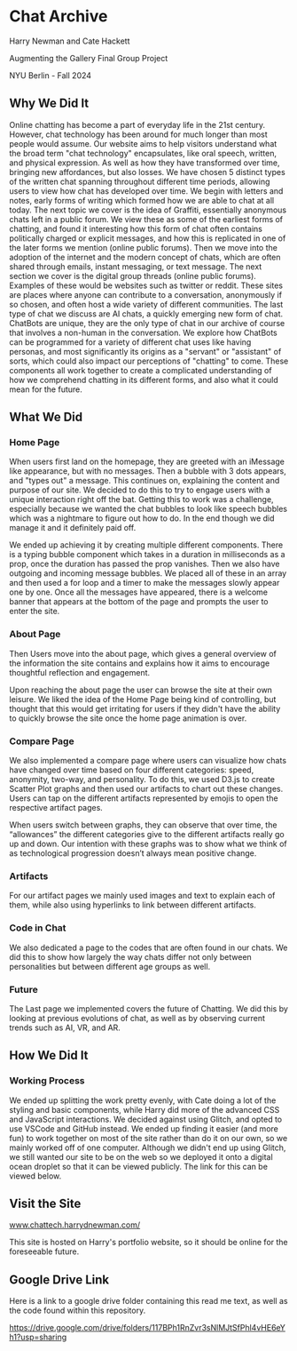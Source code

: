 # Chat Archive

Harry Newman and Cate Hackett

Augmenting the Gallery Final Group Project

NYU Berlin - Fall 2024

## Why We Did It

Online chatting has become a part of everyday life in the 21st century. However, chat technology has been around for much longer than most people would assume. Our website aims to help visitors understand what the broad term "chat technology" encapsulates, like oral speech, written, and physical expression. As well as how they have transformed over time, bringing new affordances, but also losses. We have chosen 5 distinct types of the written chat spanning throughout different time periods, allowing users to view how chat has developed over time. We begin with letters and notes, early forms of writing which formed how we are able to chat at all today. The next topic we cover is the idea of Graffiti, essentially anonymous chats left in a public forum. We view these as some of the earliest forms of chatting, and found it interesting how this form of chat often contains politically charged or explicit messages, and how this is replicated in one of the later forms we mention (online public forums). Then we move into the adoption of the internet and the modern concept of chats, which are often shared through emails, instant messaging, or text message. The next section we cover is the digital group threads (online public forums). Examples of these would be websites such as twitter or reddit. These sites are places where anyone can contribute to a conversation, anonymously if so chosen, and often host a wide variety of different communities. The last type of chat we discuss are AI chats, a quickly emerging new form of chat. ChatBots are unique, they are the only type of chat in our archive of course that involves a non-human in the conversation. We explore how ChatBots can be programmed for a variety of different chat uses like having personas, and most significantly its origins as a "servant" or "assistant" of sorts, which could also impact our perceptions of "chatting" to come. These components all work together to create a complicated understanding of how we comprehend chatting in its different forms, and also what it could mean for the future.



## What We Did

### Home Page

When users first land on the homepage, they are greeted with an iMessage like appearance, but with no messages. Then a bubble with 3 dots appears, and "types out" a message. This continues on, explaining the content and purpose of our site. We decided to do this to try to engage users with a unique interaction right off the bat. Getting this to work was a challenge, especially because we wanted the chat bubbles to look like speech bubbles which was a nightmare to figure out how to do. In the end though we did manage it and it definitely paid off.

We ended up achieving it by creating multiple different components. There is a typing bubble component which takes in a duration in milliseconds as a prop, once the duration has passed the prop vanishes. Then we also have outgoing and incoming message bubbles. We placed all of these in an array and then used a for loop and a timer to make the messages slowly appear one by one. Once all the messages have appeared, there is a welcome banner that appears at the bottom of the page and prompts the user to enter the site.

### About Page

Then Users move into the about page, which gives a general overview of the information the site contains and explains how it aims to encourage thoughtful reflection and engagement.

Upon reaching the about page the user can browse the site at their own leisure. We liked the idea of the Home Page being kind of controlling, but thought that this would get irritating for users if they didn't have the ability to quickly browse the site once the home page animation is over.

### Compare Page

We also implemented a compare page where users can visualize how chats have changed over time based on four different categories: speed, anonymity, two-way, and personality. To do this, we used D3.js to create Scatter Plot graphs and then used our artifacts to chart out these changes. Users can tap on the different artifacts represented by emojis to open the respective artifact pages.

When users switch between graphs, they can observe that over time, the “allowances” the different categories give to the different artifacts really go up and down. Our intention with these graphs was to show what we think of as technological progression doesn’t always mean positive change.

### Artifacts

For our artifact pages we mainly used images and text to explain each of them, while also using hyperlinks to link between different artifacts.

### Code in Chat

We also dedicated a page to the codes that are often found in our chats. We did this to show how largely the way chats differ not only between personalities but between different age groups as well.

### Future

The Last page we implemented covers the future of Chatting. We did this by looking at previous evolutions of chat, as well as by observing current trends such as AI, VR, and AR.

## How We Did It

### Working Process

We ended up splitting the work pretty evenly, with Cate doing a lot of the styling and basic components, while Harry did more of the advanced CSS and JavaScript interactions. We decided against using Glitch, and opted to use VSCode and GitHub instead. We ended up finding it easier (and more fun) to work together on most of the site rather than do it on our own, so we mainly worked off of one computer. Although we didn't end up using Glitch, we still wanted our site to be on the web so we deployed it onto a digital ocean droplet so that it can be viewed publicly. The link for this can be viewed below.

## Visit the Site

www.chattech.harrydnewman.com/

This site is hosted on Harry's portfolio website, so it should be online for the foreseeable future.

## Google Drive Link

Here is a link to a google drive folder containing this read me text, as well as the code found within this repository.

https://drive.google.com/drive/folders/117BPh1RnZvr3sNlMJtSfPhl4vHE6eYh1?usp=sharing

